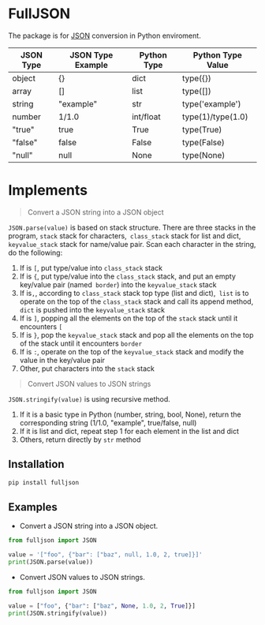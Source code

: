 
# FullJSON

The package is for [JSON](https://www.json.org/json-en.html) conversion in Python enviroment.
<table>
<thead>
<tr><th>JSON Type</th><th>JSON Type Example</th><th>Python Type</th><th>Python Type Value</th></tr>
</thead></tr>
</thead>
<tbody>
<tr><td>object</td><td>{}</td><td>dict</td><td>type({})</td></tr>
<tr><td>array</td><td>[]</td><td>list</td><td>type([])</td></tr>
<tr><td>string</td><td>&quot;example&quot;</td><td>str</td><td>type('example')</td></tr>
<tr><td>number</td><td>1/1.0</td><td>int/float</td><td>type(1)/type(1.0)</td></tr>
<tr><td>"true"</td><td>true</td><td>True</td><td>type(True)</td></tr>
<tr><td>"false"</td><td>false</td><td>False</td><td>type(False)</td></tr>
<tr><td>"null"</td><td>null</td><td>None</td><td>type(None)</td></tr>
</tbody>
</table>

# Implements

> Convert a JSON string into a JSON object

`JSON.parse(value)` is based on stack structure.
There are three stacks in the program, `stack` stack for characters,` class_stack` stack for list and dict, `keyvalue_stack` stack for name/value pair.
Scan each character in the string, do the following:
1.  If is `[`, put type/value into `class_stack` stack
2.  If is `{`, put type/value into the `class_stack` stack, and put an empty key/value pair (named` border`) into the `keyvalue_stack` stack
3. If is`,`, according to `class_stack` stack top type (list and dict),` list` is to operate on the top of the `class_stack` stack and call its append method, `dict` is pushed into the `keyvalue_stack` stack
4. If is `]`, popping all the elements on the top of the `stack` stack until it encounters `[`
5. If is `}`, pop the `keyvalue_stack` stack and pop all the elements on the top of the stack until it encounters  `border` 
6. If is `:`, operate on the top of the `keyvalue_stack` stack and modify the value in the key/value pair
7. Other, put characters into the `stack` stack
> Convert JSON values to JSON strings

`JSON.stringify(value)` is using recursive method.
1. If it is a basic type in Python (number, string, bool, None), return the corresponding string (1/1.0, "example", true/false, null)
2. If it is list and dict, repeat step 1 for each element in the list and dict
3. Others, return directly by `str` method
## Installation
```bash
pip install fulljson 
```

## Examples

 - Convert a JSON string into a JSON object.

```python
from fulljson import JSON

value = '["foo", {"bar": ["baz", null, 1.0, 2, true]}]'
print(JSON.parse(value))
```

 - Convert JSON values to JSON strings.
```python
from fulljson import JSON

value = ["foo", {"bar": ["baz", None, 1.0, 2, True]}]
print(JSON.stringify(value))
```